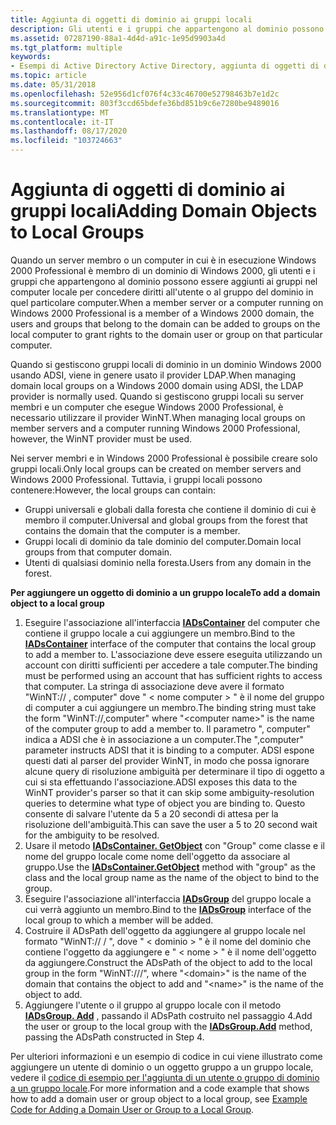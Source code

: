 ```yaml
---
title: Aggiunta di oggetti di dominio ai gruppi locali
description: Gli utenti e i gruppi che appartengono al dominio possono essere aggiunti ai gruppi nel computer locale per concedere diritti all'utente o al gruppo del dominio in quel particolare computer.
ms.assetid: 07287190-88a1-4d4d-a91c-1e95d9903a4d
ms.tgt_platform: multiple
keywords:
- Esempi di Active Directory Active Directory, aggiunta di oggetti di dominio ai gruppi locali
ms.topic: article
ms.date: 05/31/2018
ms.openlocfilehash: 52e956d1cf076f4c33c46700e52798463b7e1d2c
ms.sourcegitcommit: 803f3ccd65bdefe36bd851b9c6e7280be9489016
ms.translationtype: MT
ms.contentlocale: it-IT
ms.lasthandoff: 08/17/2020
ms.locfileid: "103724663"
---
```

# <a name="adding-domain-objects-to-local-groups"></a><span data-ttu-id="0612d-104">Aggiunta di oggetti di dominio ai gruppi locali</span><span class="sxs-lookup"><span data-stu-id="0612d-104">Adding Domain Objects to Local Groups</span></span>

<span data-ttu-id="0612d-105">Quando un server membro o un computer in cui è in esecuzione Windows 2000 Professional è membro di un dominio di Windows 2000, gli utenti e i gruppi che appartengono al dominio possono essere aggiunti ai gruppi nel computer locale per concedere diritti all'utente o al gruppo del dominio in quel particolare computer.</span><span class="sxs-lookup"><span data-stu-id="0612d-105">When a member server or a computer running on Windows 2000 Professional is a member of a Windows 2000 domain, the users and groups that belong to the domain can be added to groups on the local computer to grant rights to the domain user or group on that particular computer.</span></span>

<span data-ttu-id="0612d-106">Quando si gestiscono gruppi locali di dominio in un dominio Windows 2000 usando ADSI, viene in genere usato il provider LDAP.</span><span class="sxs-lookup"><span data-stu-id="0612d-106">When managing domain local groups on a Windows 2000 domain using ADSI, the LDAP provider is normally used.</span></span> <span data-ttu-id="0612d-107">Quando si gestiscono gruppi locali su server membri e un computer che esegue Windows 2000 Professional, è necessario utilizzare il provider WinNT.</span><span class="sxs-lookup"><span data-stu-id="0612d-107">When managing local groups on member servers and a computer running Windows 2000 Professional, however, the WinNT provider must be used.</span></span>

<span data-ttu-id="0612d-108">Nei server membri e in Windows 2000 Professional è possibile creare solo gruppi locali.</span><span class="sxs-lookup"><span data-stu-id="0612d-108">Only local groups can be created on member servers and Windows 2000 Professional.</span></span> <span data-ttu-id="0612d-109">Tuttavia, i gruppi locali possono contenere:</span><span class="sxs-lookup"><span data-stu-id="0612d-109">However, the local groups can contain:</span></span>

-   <span data-ttu-id="0612d-110">Gruppi universali e globali dalla foresta che contiene il dominio di cui è membro il computer.</span><span class="sxs-lookup"><span data-stu-id="0612d-110">Universal and global groups from the forest that contains the domain that the computer is a member.</span></span>
-   <span data-ttu-id="0612d-111">Gruppi locali di dominio da tale dominio del computer.</span><span class="sxs-lookup"><span data-stu-id="0612d-111">Domain local groups from that computer domain.</span></span>
-   <span data-ttu-id="0612d-112">Utenti di qualsiasi dominio nella foresta.</span><span class="sxs-lookup"><span data-stu-id="0612d-112">Users from any domain in the forest.</span></span>

<span data-ttu-id="0612d-113">**Per aggiungere un oggetto di dominio a un gruppo locale**</span><span class="sxs-lookup"><span data-stu-id="0612d-113">**To add a domain object to a local group**</span></span>

1.  <span data-ttu-id="0612d-114">Eseguire l'associazione all'interfaccia [**IADsContainer**](/windows/desktop/api/iads/nn-iads-iadscontainer) del computer che contiene il gruppo locale a cui aggiungere un membro.</span><span class="sxs-lookup"><span data-stu-id="0612d-114">Bind to the [**IADsContainer**](/windows/desktop/api/iads/nn-iads-iadscontainer) interface of the computer that contains the local group to add a member to.</span></span> <span data-ttu-id="0612d-115">L'associazione deve essere eseguita utilizzando un account con diritti sufficienti per accedere a tale computer.</span><span class="sxs-lookup"><span data-stu-id="0612d-115">The binding must be performed using an account that has sufficient rights to access that computer.</span></span> <span data-ttu-id="0612d-116">La stringa di associazione deve avere il formato "WinNT:// <computer name> , computer" dove " &lt; nome computer &gt; " è il nome del gruppo di computer a cui aggiungere un membro.</span><span class="sxs-lookup"><span data-stu-id="0612d-116">The binding string must take the form "WinNT://<computer name>,computer" where "&lt;computer name&gt;" is the name of the computer group to add a member to.</span></span> <span data-ttu-id="0612d-117">Il parametro ", computer" indica a ADSI che è in associazione a un computer.</span><span class="sxs-lookup"><span data-stu-id="0612d-117">The ",computer" parameter instructs ADSI that it is binding to a computer.</span></span> <span data-ttu-id="0612d-118">ADSI espone questi dati al parser del provider WinNT, in modo che possa ignorare alcune query di risoluzione ambiguità per determinare il tipo di oggetto a cui si sta effettuando l'associazione.</span><span class="sxs-lookup"><span data-stu-id="0612d-118">ADSI exposes this data to the WinNT provider's parser so that it can skip some ambiguity-resolution queries to determine what type of object you are binding to.</span></span> <span data-ttu-id="0612d-119">Questo consente di salvare l'utente da 5 a 20 secondi di attesa per la risoluzione dell'ambiguità.</span><span class="sxs-lookup"><span data-stu-id="0612d-119">This can save the user a 5 to 20 second wait for the ambiguity to be resolved.</span></span>
2.  <span data-ttu-id="0612d-120">Usare il metodo [**IADsContainer. GetObject**](/windows/desktop/api/iads/nf-iads-iadscontainer-getobject) con "Group" come classe e il nome del gruppo locale come nome dell'oggetto da associare al gruppo.</span><span class="sxs-lookup"><span data-stu-id="0612d-120">Use the [**IADsContainer.GetObject**](/windows/desktop/api/iads/nf-iads-iadscontainer-getobject) method with "group" as the class and the local group name as the name of the object to bind to the group.</span></span>
3.  <span data-ttu-id="0612d-121">Eseguire l'associazione all'interfaccia [**IADsGroup**](/windows/desktop/api/iads/nn-iads-iadsgroup) del gruppo locale a cui verrà aggiunto un membro.</span><span class="sxs-lookup"><span data-stu-id="0612d-121">Bind to the [**IADsGroup**](/windows/desktop/api/iads/nn-iads-iadsgroup) interface of the local group to which a member will be added.</span></span>
4.  <span data-ttu-id="0612d-122">Costruire il ADsPath dell'oggetto da aggiungere al gruppo locale nel formato "WinNT:// <domain> / <name> ", dove " &lt; dominio &gt; " è il nome del dominio che contiene l'oggetto da aggiungere e " &lt; nome &gt; " è il nome dell'oggetto da aggiungere.</span><span class="sxs-lookup"><span data-stu-id="0612d-122">Construct the ADsPath of the object to add to the local group in the form "WinNT://<domain>/<name>", where "&lt;domain&gt;" is the name of the domain that contains the object to add and "&lt;name&gt;" is the name of the object to add.</span></span>
5.  <span data-ttu-id="0612d-123">Aggiungere l'utente o il gruppo al gruppo locale con il metodo [**IADsGroup. Add**](/windows/desktop/api/iads/nf-iads-iadsgroup-add) , passando il ADsPath costruito nel passaggio 4.</span><span class="sxs-lookup"><span data-stu-id="0612d-123">Add the user or group to the local group with the [**IADsGroup.Add**](/windows/desktop/api/iads/nf-iads-iadsgroup-add) method, passing the ADsPath constructed in Step 4.</span></span>

<span data-ttu-id="0612d-124">Per ulteriori informazioni e un esempio di codice in cui viene illustrato come aggiungere un utente di dominio o un oggetto gruppo a un gruppo locale, vedere il [codice di esempio per l'aggiunta di un utente o gruppo di dominio a un gruppo locale](example-code-for-adding-a-domain-user-or-group-to-a-local-group.md).</span><span class="sxs-lookup"><span data-stu-id="0612d-124">For more information and a code example that shows how to add a domain user or group object to a local group, see [Example Code for Adding a Domain User or Group to a Local Group](example-code-for-adding-a-domain-user-or-group-to-a-local-group.md).</span></span>

 

 